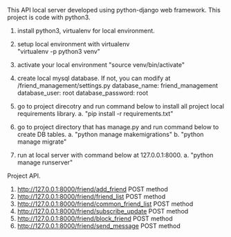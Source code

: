 
This API local server developed using python-django web framework. This project is code with python3.


1. install python3, virtualenv for local environment.

2. setup local environment with virtualenv <br />
    "virtualenv -p python3 venv"

3. activate your local environment
    "source venv/bin/activate"

4. create local mysql database. If not, you can modify at <project>/friend_management/settings.py
    database_name: friend_management
    database_user: root
    database_password: root

5. go to project direcotry and run command below to install all project local requirements library.
    a. "pip install -r requirements.txt"

6. go to project directory that has manage.py and run command below to create DB tables.
    a. "python manage makemigrations"
    b. "python manage migrate"

7. run at local server with command below at 127.0.0.1:8000.
    a. "python manage runserver"


Project API.
1. http://127.0.0.1:8000/friend/add_friend          POST method
2. http://127.0.0.1:8000/friend/friend_list         POST method
3. http://127.0.0.1:8000/friend/common_friend_list  POST method
4. http://127.0.0.1:8000/friend/subscribe_update    POST method
5. http://127.0.0.1:8000/friend/block_friend        POST method
6. http://127.0.0.1:8000/friend/send_message        POST method
